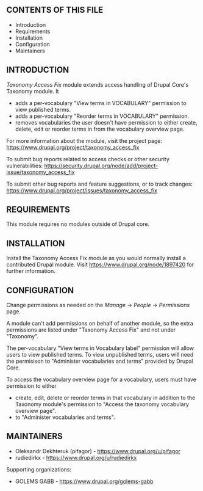 
CONTENTS OF THIS FILE
---------------------

 * Introduction
 * Requirements
 * Installation
 * Configuration
 * Maintainers


INTRODUCTION
------------

*Taxonomy Access Fix* module extends access handling of Drupal Core's Taxonomy module. It

* adds a per-vocabulary "View terms in VOCABULARY" permission to view published terms.
* adds a per-vocabulary "Reorder terms in VOCABULARY" permission.
* removes vocabularies the user doesn't have permission to either create, delete, edit or reorder terms in from the vocabulary overview page.

For more information about the module, visit the project page:
https://www.drupal.org/project/taxonomy_access_fix

To submit bug reports related to access checks or other security vulnerabilities:
https://security.drupal.org/node/add/project-issue/taxonomy_access_fix

To submit other bug reports and feature suggestions, or to track changes:
https://www.drupal.org/project/issues/taxonomy_access_fix


REQUIREMENTS
------------

This module requires no modules outside of Drupal core.


INSTALLATION
------------

Install the Taxonomy Access Fix module as you would normally install a contributed Drupal module. Visit https://www.drupal.org/node/1897420 for further information.


CONFIGURATION
-------------
Change permissions as needed on the *Manage* -> *People* -> *Permissions* page.

A module can't add permissions on behalf of another module, so the extra permissions are listed under "Taxonomy Access Fix" and not under "Taxonomy".

The per-vocabulary "View terms in Vocabulary label" permission will allow users to view published terms. To view unpublished terms, users will need the permisison to "Administer vocabularies and terms" provided by Drupal Core.

To access the vocabulary overview page for a vocabulary, users must have permission to either

* create, edit, delete or reorder terms in that vocabulary in addition to the Taxonomy module's permission to "Access the taxonomy vocabulary overview page".
* to "Administer vocabularies and terms".


MAINTAINERS
-----------

* Oleksandr Dekhteruk (pifagor) - https://www.drupal.org/u/pifagor
* rudiedirkx - https://www.drupal.org/u/rudiedirkx

Supporting organizations:

* GOLEMS GABB - https://www.drupal.org/golems-gabb

